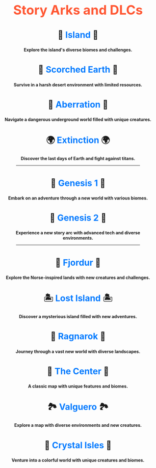 <div align="center">

  <h1 style="font-size: 3em; color: #ff5733;"><strong>Story Arks and DLCs</strong></h1>

  <h2 style="font-size: 2em;"><strong>🌴 <a href="Island.md" style="text-decoration: none; color: #007bff;">Island</a> 🌴</strong></h2>
  <p><strong>Explore the island's diverse biomes and challenges.</strong></p>

  <h2 style="font-size: 2em;"><strong>🌵 <a href="Scorched-Earth.md" style="text-decoration: none; color: #007bff;">Scorched Earth</a> 🌵</strong></h2>
  <p><strong>Survive in a harsh desert environment with limited resources.</strong></p>

  <h2 style="font-size: 2em;"><strong>🦠 <a href="Aberration.md" style="text-decoration: none; color: #007bff;">Aberration</a> 🦠</strong></h2>
  <p><strong>Navigate a dangerous underground world filled with unique creatures.</strong></p>

  <h2 style="font-size: 2em;"><strong>🌍 <a href="Extinction.md" style="text-decoration: none; color: #007bff;">Extinction</a> 🌍</strong></h2>
  <p><strong>Discover the last days of Earth and fight against titans.</strong></p>

  <hr style="width: 80%;">

  <h2 style="font-size: 2em;"><strong>🌌 <a href="Genesis1.md" style="text-decoration: none; color: #007bff;">Genesis 1</a> 🌌</strong></h2>
  <p><strong>Embark on an adventure through a new world with various biomes.</strong></p>

  <h2 style="font-size: 2em;"><strong>🚀 <a href="Genesis2.md" style="text-decoration: none; color: #007bff;">Genesis 2</a> 🚀</strong></h2>
  <p><strong>Experience a new story arc with advanced tech and diverse environments.</strong></p>

  <hr style="width: 80%;">

  <h2 style="font-size: 2em;"><strong>🏰 <a href="Fjordur.md" style="text-decoration: none; color: #007bff;">Fjordur</a> 🏰</strong></h2>
  <p><strong>Explore the Norse-inspired lands with new creatures and challenges.</strong></p>

  <h2 style="font-size: 2em;"><strong>🏝️ <a href="Lost-Island.md" style="text-decoration: none; color: #007bff;">Lost Island</a> 🏝️</strong></h2>
  <p><strong>Discover a mysterious island filled with new adventures.</strong></p>

  <h2 style="font-size: 2em;"><strong>🌋 <a href="Ragnarok.md" style="text-decoration: none; color: #007bff;">Ragnarok</a> 🌋</strong></h2>
  <p><strong>Journey through a vast new world with diverse landscapes.</strong></p>

  <h2 style="font-size: 2em;"><strong>🌲 <a href="TheCenter.md" style="text-decoration: none; color: #007bff;">The Center</a> 🌲</strong></h2>
  <p><strong>A classic map with unique features and biomes.</strong></p>

  <h2 style="font-size: 2em;"><strong>🏞️ <a href="Valguero.md" style="text-decoration: none; color: #007bff;">Valguero</a> 🏞️</strong></h2>
  <p><strong>Explore a map with diverse environments and new creatures.</strong></p>

  <h2 style="font-size: 2em;"><strong>💎 <a href="Crystal-Isles.md" style="text-decoration: none; color: #007bff;">Crystal Isles</a> 💎</strong></h2>
  <p><strong>Venture into a colorful world with unique creatures and biomes.</strong></p>

</div>



